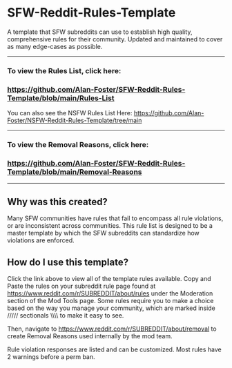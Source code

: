 # SFW-Reddit-Rules-Template
A template that SFW subreddits can use to establish high quality, comprehensive rules for their community. Updated and maintained to cover as many edge-cases as possible. 

---
### To view the Rules List, click here: 
### https://github.com/Alan-Foster/SFW-Reddit-Rules-Template/blob/main/Rules-List

You can also see the NSFW Rules List Here:
https://github.com/Alan-Foster/NSFW-Reddit-Rules-Template/tree/main

---
### To view the Removal Reasons, click here:
### https://github.com/Alan-Foster/SFW-Reddit-Rules-Template/blob/main/Removal-Reasons
---


## Why was this created?
Many SFW communities have rules that fail to encompass all rule violations, or are inconsistent across communities. This rule list is designed to be a master template by which the SFW subreddits can standardize how violations are enforced.

## How do I use this template?
Click the link above to view all of the template rules available. Copy and Paste the rules on your subreddit rule page found at https://www.reddit.com/r/SUBREDDIT/about/rules under the Moderation section of the Mod Tools page. Some rules require you to make a choice based on the way you manage your community, which are marked inside ///// sectionals \\\\\\\ to make it easy to see.

Then, navigate to https://www.reddit.com/r/SUBREDDIT/about/removal to create Removal Reasons used internally by the mod team.

Rule violation responses are listed and can be customized. Most rules have 2 warnings before a perm ban.
